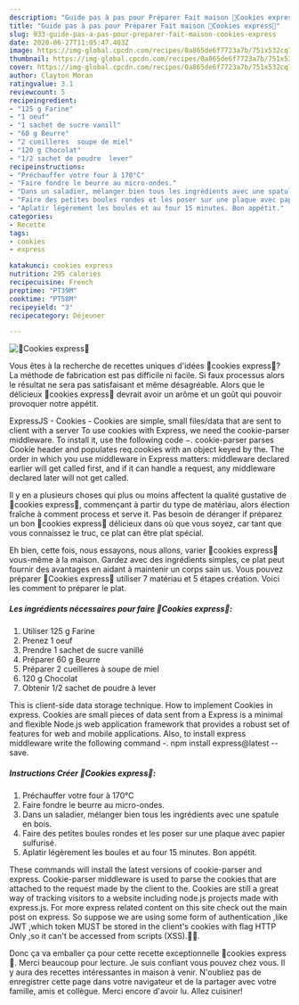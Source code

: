 ```yaml
---
description: "Guide pas à pas pour Préparer Fait maison 🍪Cookies express🍪"
title: "Guide pas à pas pour Préparer Fait maison 🍪Cookies express🍪"
slug: 933-guide-pas-a-pas-pour-preparer-fait-maison-cookies-express
date: 2020-06-27T11:05:47.403Z
image: https://img-global.cpcdn.com/recipes/0a865de6f7723a7b/751x532cq70/🍪cookies-express🍪-photo-principale-de-la-recette.jpg
thumbnail: https://img-global.cpcdn.com/recipes/0a865de6f7723a7b/751x532cq70/🍪cookies-express🍪-photo-principale-de-la-recette.jpg
cover: https://img-global.cpcdn.com/recipes/0a865de6f7723a7b/751x532cq70/🍪cookies-express🍪-photo-principale-de-la-recette.jpg
author: Clayton Moran
ratingvalue: 3.1
reviewcount: 5
recipeingredient:
- "125 g Farine"
- "1 oeuf"
- "1 sachet de sucre vanill"
- "60 g Beurre"
- "2 cueilleres  soupe de miel"
- "120 g Chocolat"
- "1/2 sachet de poudre  lever"
recipeinstructions:
- "Préchauffer votre four à 170°C"
- "Faire fondre le beurre au micro-ondes."
- "Dans un saladier, mélanger bien tous les ingrédients avec une spatule en bois."
- "Faire des petites boules rondes et les poser sur une plaque avec papier sulfurisé."
- "Aplatir légèrement les boules et au four 15 minutes. Bon appétit."
categories:
- Recette
tags:
- cookies
- express

katakunci: cookies express 
nutrition: 295 calories
recipecuisine: French
preptime: "PT39M"
cooktime: "PT58M"
recipeyield: "3"
recipecategory: Déjeuner

---
```



![🍪Cookies express🍪](https://img-global.cpcdn.com/recipes/0a865de6f7723a7b/751x532cq70/🍪cookies-express🍪-photo-principale-de-la-recette.jpg)

Vous êtes à la recherche de recettes uniques d'idées 🍪cookies express🍪? La méthode de fabrication est pas difficile ni facile. Si faux processus alors le résultat ne sera pas satisfaisant et même désagréable. Alors que le délicieux 🍪cookies express🍪 devrait avoir un arôme et un goût qui pouvoir provoquer notre appétit.

ExpressJS - Cookies - Cookies are simple, small files/data that are sent to client with a server To use cookies with Express, we need the cookie-parser middleware. To install it, use the following code −. cookie-parser parses Cookie header and populates req.cookies with an object keyed by the. The order in which you use middleware in Express matters: middleware declared earlier will get called first, and if it can handle a request, any middleware declared later will not get called.

Il y en a plusieurs choses qui plus ou moins affectent la qualité gustative de 🍪cookies express🍪, commençant à partir du type de matériau, alors élection fraîche à comment process et serve it. Pas besoin de déranger if préparez un bon 🍪cookies express🍪 délicieux dans où que vous soyez, car tant que vous connaissez le truc, ce plat can être plat spécial.


Eh bien, cette fois, nous essayons, nous allons, varier 🍪cookies express🍪 vous-même à la maison. Gardez avec des ingrédients simples, ce plat peut fournir des avantages en aidant à maintenir un corps sain us. Vous pouvez préparer 🍪Cookies express🍪 utiliser 7 matériau et 5 étapes création. Voici les comment to préparer le plat.

<!--inarticleads1-->

##### Les ingrédients nécessaires pour faire 🍪Cookies express🍪:

1. Utiliser 125 g Farine
1. Prenez 1 oeuf
1. Prendre 1 sachet de sucre vanillé
1. Préparer 60 g Beurre
1. Préparer 2 cueilleres à soupe de miel
1.  120 g Chocolat
1. Obtenir 1/2 sachet de poudre à lever


This is client-side data storage technique. How to implement Cookies in express. Cookies are small pieces of data sent from a Express is a minimal and flexible Node.js web application framework that provides a robust set of features for web and mobile applications. Also, to install express middleware write the following command -. npm install express@latest --save. 

<!--inarticleads2-->

##### Instructions Créer 🍪Cookies express🍪:

1. Préchauffer votre four à 170°C
1. Faire fondre le beurre au micro-ondes.
1. Dans un saladier, mélanger bien tous les ingrédients avec une spatule en bois.
1. Faire des petites boules rondes et les poser sur une plaque avec papier sulfurisé.
1. Aplatir légèrement les boules et au four 15 minutes. Bon appétit.


These commands will install the latest versions of cookie-parser and express. Cookie-parser middleware is used to parse the cookies that are attached to the request made by the client to the. Cookies are still a great way of tracking visitors to a website including node.js projects made with express.js. For more express related content on this site check out the main post on express. So suppose we are using some form of authentication ,like JWT ,which token MUST be stored in the client&#39;s cookies with flag HTTP Only ,so it can&#39;t be accessed from scripts (XSS).🐱‍💻. 


Donc ça va emballer ça pour cette recette exceptionnelle 🍪cookies express🍪. Merci beaucoup pour lecture. Je suis confiant vous pouvez chez vous. Il y aura des recettes  intéressantes in maison à venir. N'oubliez pas de enregistrer cette page dans votre navigateur et de la partager avec votre famille, amis et collègue. Merci encore d'avoir lu. Allez cuisiner!
